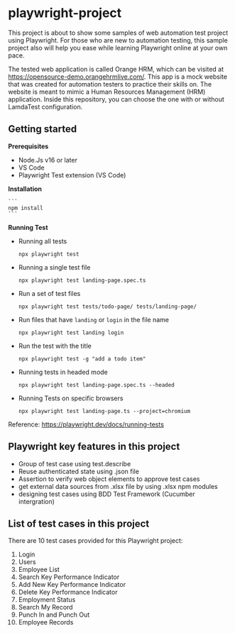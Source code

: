 # playwright-project

This project is about to show some samples of web automation test project using Playwright. For those who are new to automation testing, this sample project also will help you ease while learning Playwright online at your own pace.

The tested web application is called Orange HRM, which can be visited at https://opensource-demo.orangehrmlive.com/. This app is a mock website that was created for automation testers to practice their skills on. The website is meant to mimic a Human Resources Management (HRM) application. Inside this repository, you can choose the one with or without LamdaTest configuration.

## Getting started

**Prerequisites**

 - Node.Js v16 or later
 - VS Code
 - Playwright Test extension (VS Code)

**Installation**
   
    ```
    npm install
    ```


**Running Test**
-   Running all tests
    
    ```
    npx playwright test
    ```
    
-   Running a single test file
    
    ```
    npx playwright test landing-page.spec.ts
    ```
    
-   Run a set of test files
    
    ```
    npx playwright test tests/todo-page/ tests/landing-page/
    ```
    
-   Run files that have  `landing`  or  `login`  in the file name
    
    ```
    npx playwright test landing login
    ```
    
-   Run the test with the title
    
    ```
    npx playwright test -g "add a todo item"
    ```
    
-   Running tests in headed mode
    
    ```
    npx playwright test landing-page.spec.ts --headed
    ```
    
-   Running Tests on specific browsers
    
    ```
    npx playwright test landing-page.ts --project=chromium
    ```

Reference: https://playwright.dev/docs/running-tests


## Playwright key features in this project

- Group of test case using test.describe
- Reuse authenticated state using .json file
- Assertion to verify web object elements to approve test cases
- get external data sources from .xlsx file by using .xlsx npm modules
- designing test cases using BDD Test Framework (Cucumber intergration)

## List of test cases in this project

There are 10 test cases provided for this Playwright project:

1. Login
2. Users
3. Employee List
4. Search Key Performance Indicator
5. Add New Key Performance Indicator
6. Delete Key Performance Indicator
7. Employment Status
8. Search My Record
9. Punch In and Punch Out
10. Employee Records

